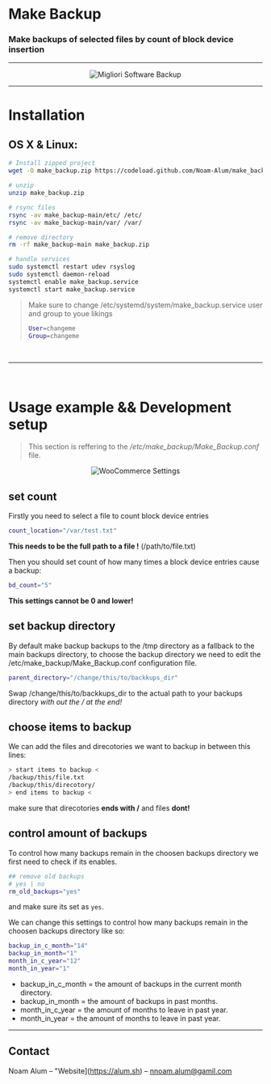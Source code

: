 # Make Backup

### Make backups of selected files by count of block device insertion

<hr>

<p align="center">
  <img src="https://www.rackone.it/wp-content/uploads/2023/01/migliori-software-backup.jpg" alt="Migliori Software Backup">
</p>

<hr>

# Installation

## OS X & Linux:

```sh
# Install zipped project
wget -O make_backup.zip https://codeload.github.com/Noam-Alum/make_backup/zip/refs/heads/main

# unzip
unzip make_backup.zip

# rsync files
rsync -av make_backup-main/etc/ /etc/
rsync -av make_backup-main/var/ /var/

# remove directory
rm -rf make_backup-main make_backup.zip

# handle services
sudo systemctl restart udev rsyslog
sudo systemctl daemon-reload
systemctl enable make_backup.service
systemctl start make_backup.service
```
>Make sure to change /etc/systemd/system/make_backup.service user and group to youe likings
>```sh
>User=changeme
>Group=changeme
<br>
<hr>
<br>

# Usage example && Development setup
> This section is reffering to the */etc/make_backup/Make_Backup.conf* file.

<div style="text-align: center;">
  <img src="https://www.elegantthemes.com/blog/wp-content/uploads/2021/11/configuring-woocommerce-settings-1.png" alt="WooCommerce Settings">
</div>

## set count
Firstly you need to select a file to count block device entries
```sh
count_location="/var/test.txt"
```
**This needs to be the full path to a file !** (/path/to/file.txt)

Then you should set count of how many times a block device entries cause a backup:
```sh
bd_count="5"
```
**This settings cannot be 0 and lower!**

## set backup directory
By default make backup backups to the /tmp directory as a fallback to the main backups directory, to choose the backup directory we need to edit the /etc/make_backup/Make_Backup.conf configuration file.

```sh
parent_directory="/change/this/to/backkups_dir"
```
Swap /change/this/to/backkups_dir to the actual path to your backups directory *with out the / at the end!*

## choose items to backup
We can add the files and direcotories we want to backup in between this lines:
```sh
> start items to backup <
/backup/this/file.txt
/backup/this/direcotory/
> end items to backup <
```
make sure that direcotories **ends with /** and files **dont!**

## control amount of backups
To control how many backups remain in the choosen backups directory we first need to check if its enables.
```sh
## remove old backups
# yes | no
rm_old_backups="yes"
```
and make sure its set as ```yes```.

We can change this settings to control how many backups remain in the choosen backups directory like so:
```sh
backup_in_c_month="14"
backup_in_month="1"
month_in_c_year="12"
month_in_year="1"
```
* backup_in_c_month = the amount of backups in the current month directory.
* backup_in_month = the amount of backups in past months.
* month_in_c_year = the amount of months to leave in past year.
* month_in_year = the amount of months to leave in past year.

<hr>

## Contact

Noam Alum – "Website](https://alum.sh) – nnoam.alum@gamil.com
